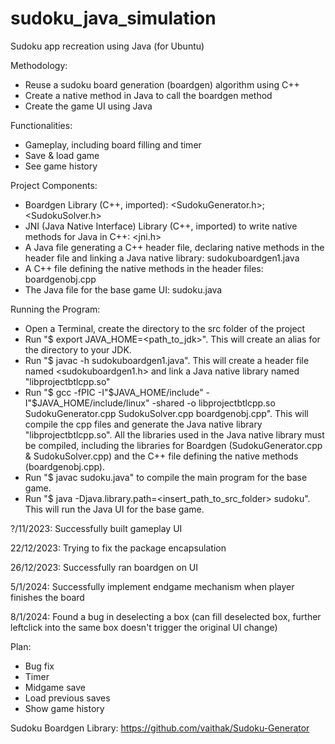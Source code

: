 # sudoku_java_simulation
Sudoku app recreation using Java (for Ubuntu)

Methodology:
- Reuse a sudoku board generation (boardgen) algorithm using C++
- Create a native method in Java to call the boardgen method
- Create the game UI using Java

Functionalities:
- Gameplay, including board filling and timer
- Save & load game
- See game history

Project Components:
- Boardgen Library (C++, imported): <SudokuGenerator.h>; <SudokuSolver.h>
- JNI (Java Native Interface) Library (C++, imported) to write native methods for Java in C++: <jni.h>
- A Java file generating a C++ header file, declaring native methods in the header file and linking a Java native library: sudokuboardgen1.java
- A C++ file defining the native methods in the header files: boardgenobj.cpp
- The Java file for the base game UI: sudoku.java

Running the Program:
- Open a Terminal, create the directory to the src folder of the project
- Run "$ export JAVA_HOME=<path_to_jdk>". This will create an alias for the directory to your JDK.
- Run "$ javac -h sudokuboardgen1.java". This will create a header file named <sudokuboardgen1.h> and link a Java native library named "libprojectbtlcpp.so"
- Run "$ gcc -fPIC -I"$JAVA_HOME/include" -I"$JAVA_HOME/include/linux" -shared -o libprojectbtlcpp.so SudokuGenerator.cpp SudokuSolver.cpp boardgenobj.cpp". This will compile the cpp files and generate the Java native library "libprojectbtlcpp.so". All the libraries used in the Java native library must be compiled, including the libraries for Boardgen (SudokuGenerator.cpp & SudokuSolver.cpp) and the C++ file defining the native methods (boardgenobj.cpp).
- Run "$ javac sudoku.java" to compile the main program for the base game.
- Run "$ java -Djava.library.path=<insert_path_to_src_folder> sudoku". This will run the Java UI for the base game.

?/11/2023: Successfully built gameplay UI

22/12/2023: Trying to fix the package encapsulation

26/12/2023: Successfully ran boardgen on UI

5/1/2024: Successfully implement endgame mechanism when player finishes the board

8/1/2024: Found a bug in deselecting a box (can fill deselected box, further leftclick into the same box doesn't trigger the original UI change)

Plan:
- Bug fix
- Timer
- Midgame save
- Load previous saves
- Show game history

Sudoku Boardgen Library: https://github.com/vaithak/Sudoku-Generator
